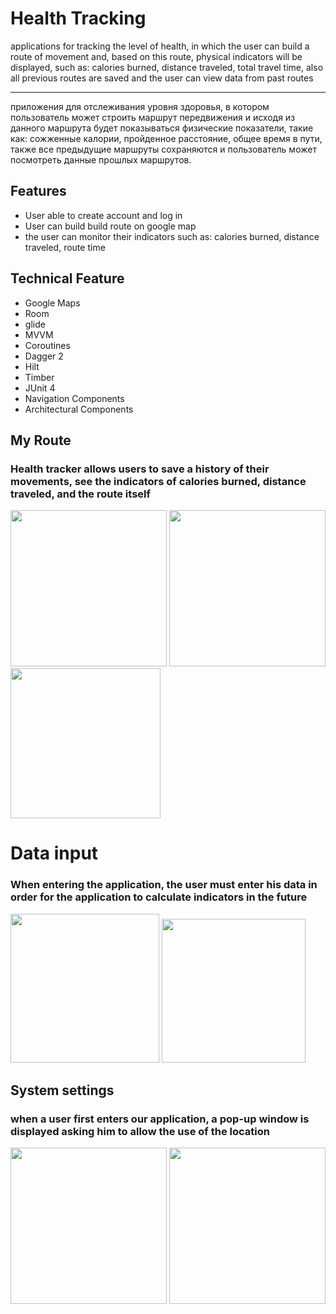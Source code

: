 <h1>Health Tracking </h1> 
 applications for tracking the level of health, in which the user can build a route of movement and, based on this route, physical indicators will be displayed, such as: calories burned, distance traveled, total travel time, also all previous routes are saved and the user can view data from past routes
 
___

 приложения для отслеживания уровня здоровья, в котором пользователь может строить маршрут передвижения и исходя из данного маршрута будет показываться физические показатели, такие как: сожженные калории, пройденное расстояние, общее время в пути, также все предыдущие маршруты сохраняются и пользователь может посмотреть данные прошлых маршрутов.



## Features
+ User able to create account and log in
+ User can build build route on google map
+ the user can monitor their indicators such as: calories burned, distance traveled, route time



## Technical Feature

+ Google Maps
+ Room 
+ glide
+ MVVM
+ Coroutines
+ Dagger 2
+ Hilt
+ Timber
+ JUnit 4
+ Navigation Components
+ Architectural Components


## My Route

### Health tracker allows users to save a history of their movements, see the indicators of calories burned, distance traveled, and the route itself

<img src="https://user-images.githubusercontent.com/74183845/164822371-d6c4b162-7f7b-4f28-9094-9cd347637ac1.jpg" width="250"/> <img src="https://user-images.githubusercontent.com/74183845/164824464-0076ddb1-126e-4659-ad22-2a58c7c517d7.jpg" width="250"/> <img src="https://user-images.githubusercontent.com/74183845/164648962-bcc81a2d-f522-4ac3-9493-00de81ed1bf9.jpg" width="240"/>

# Data input

### When entering the application, the user must enter his data in order for the application to calculate indicators in the future
<img src="https://user-images.githubusercontent.com/74183845/164672500-c12fddda-39ff-4c4f-aa70-720c064b35bb.jpg" width="238"/> <img src="https://user-images.githubusercontent.com/74183845/164648224-def87dff-6d9e-4b5b-b5ee-e8581fb30235.jpg" width="230"/> 

## System settings 
### when a user first enters our application, a pop-up window is displayed asking him to allow the use of the location

<img src="https://user-images.githubusercontent.com/74183845/164826720-95d69bbd-2048-40a5-8ba7-513659d554bf.jpg" width="250"/> <img src="https://user-images.githubusercontent.com/74183845/164648985-7974a00a-1aff-4a50-a658-183c42a4ef0c.jpg" width="250"/>




